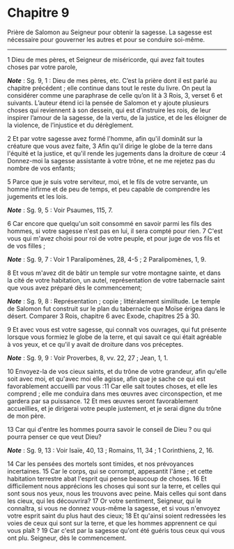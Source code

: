 # Chapitre 9

Prière de Salomon au Seigneur pour obtenir la sagesse.
La sagesse est nécessaire pour gouverner les autres et pour se conduire soi-même.

***

1 Dieu de mes pères, et Seigneur de miséricorde, qui avez fait toutes choses par votre parole,

***Note*** :  Sg. 9, 1 : Dieu de mes pères, etc. C’est la prière dont il est parlé au chapitre précédent ; elle continue dans tout le reste du livre. On peut la considérer comme une paraphrase de celle qu’on lit à 3 Rois, 3, verset 6 et suivants. L’auteur étend ici la pensée de Salomon et y ajoute plusieurs choses qui reviennent à son dessein, qui est d’instruire les rois, de leur inspirer l’amour de la sagesse, de la vertu, de la justice, et de les éloigner de la violence, de l’injustice et du dérèglement.

2 Et par votre sagesse avez formé l'homme, afin qu'il dominât sur la créature que vous avez faite, 3 Afin qu'il dirige le globe de la terre dans l'équité et la justice, et qu'il rende les jugements dans la droiture de cœur :4 Donnez-moi la sagesse assistante à votre trône, et ne me rejetez pas du nombre de vos enfants;


5 Parce que je suis votre serviteur, moi, et le fils de votre servante, un homme infirme et de peu de temps, et peu capable de comprendre les jugements et les lois.

***Note*** :  Sg. 9, 5 : Voir Psaumes, 115, 7.

6 Car encore que quelqu'un soit consommé en savoir parmi les fils des hommes, si votre sagesse n'est pas en lui, il sera compté pour rien. 7 C'est vous qui m'avez choisi pour roi de votre peuple, et pour juge de vos fils et de vos filles ;

***Note*** :  Sg. 9, 7 : Voir 1 Paralipomènes, 28, 4-5 ; 2 Paralipomènes, 1, 9.

8 Et vous m'avez dit de bâtir un temple sur votre montagne sainte, et dans la cité de votre habitation, un autel, représentation de votre tabernacle saint que vous avez préparé dès le commencement;

***Note*** :  Sg. 9, 8 : Représentation ; copie ; littéralement similitude. Le temple de Salomon fut construit sur le plan du tabernacle que Moïse érigea dans le désert. Comparer 3 Rois, chapitre 6 avec Exode, chapitres 25 à 30.


9 Et avec vous est votre sagesse, qui connaît vos ouvrages, qui fut présente lorsque vous formiez le globe de la terre, et qui savait ce qui était agréable à vos yeux, et ce qu'il y avait de droiture dans vos préceptes.

***Note*** :  Sg. 9, 9 : Voir Proverbes, 8, vv. 22, 27 ; Jean, 1, 1.

10 Envoyez-la de vos cieux saints, et du trône de votre grandeur, afin qu'elle soit avec moi, et qu'avec moi elle agisse, afin que je sache ce qui est favorablement accueilli par vous :11 Car elle sait toutes choses, et elle les comprend ; elle me conduira dans mes œuvres avec circonspection, et me gardera par sa puissance. 12 Et mes œuvres seront favorablement accueillies, et je dirigerai votre peuple justement, et je serai digne du trône de mon père.


13 Car qui d'entre les hommes pourra savoir le conseil de Dieu ? ou qui pourra penser ce que veut Dieu?

***Note*** :  Sg. 9, 13 : Voir Isaïe, 40, 13 ; Romains, 11, 34 ; 1 Corinthiens, 2, 16.

14 Car les pensées des mortels sont timides, et nos prévoyances incertaines. 15 Car le corps, qui se corrompt, appesantit l'âme ; et cette habitation terrestre abat l'esprit qui pense beaucoup de choses. 16 Et difficilement nous apprécions les choses qui sont sur la terre, et celles qui sont sous nos yeux, nous les trouvons avec peine. Mais celles qui sont dans les cieux, qui les découvrira? 17 Or votre sentiment, Seigneur, qui le connaîtra, si vous ne donnez vous-même la sagesse, et si vous n'envoyez votre esprit saint du plus haut des cieux; 18 Et qu'ainsi soient redressées les voies de ceux qui sont sur la terre, et que les hommes apprennent ce qui vous plaît ? 19 Car c'est par la sagesse qu'ont été guéris tous ceux qui vous ont plu. Seigneur, dès le commencement.

